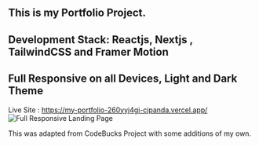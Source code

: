 ## This is my Portfolio Project.
## Development Stack: Reactjs, Nextjs , TailwindCSS and Framer Motion
## Full Responsive on all Devices, Light and Dark Theme
Live Site : https://my-portfolio-260yyj4gi-cjpanda.vercel.app/
![Full Responsive Landing Page](https://github.com/cjpanda/MyPortfolio/assets/107156444/ba55f0a7-9922-4c3e-bbbd-fc405837432a)





This was adapted from CodeBucks Project with some additions of my own. 
